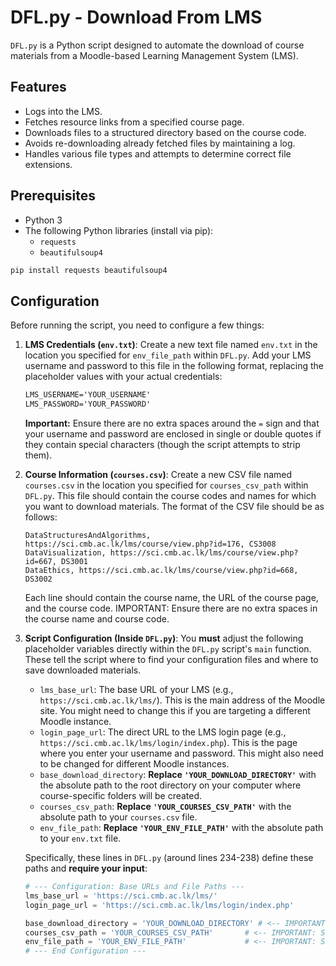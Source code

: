 # DFL.py - Download From LMS

`DFL.py` is a Python script designed to automate the download of course materials from a Moodle-based Learning Management System (LMS).

## Features

*   Logs into the LMS.
*   Fetches resource links from a specified course page.
*   Downloads files to a structured directory based on the course code.
*   Avoids re-downloading already fetched files by maintaining a log.
*   Handles various file types and attempts to determine correct file extensions.

## Prerequisites

*   Python 3
*   The following Python libraries (install via pip):
    *   `requests`
    *   `beautifulsoup4`

```bash
pip install requests beautifulsoup4
```

## Configuration

Before running the script, you need to configure a few things:

1.  **LMS Credentials (`env.txt`)**: Create a new text file named `env.txt` in the location you specified for `env_file_path` within `DFL.py`. Add your LMS username and password to this file in the following format, replacing the placeholder values with your actual credentials:

    ```plaintext:%2Fpath%2Fto%2Fyour%2Fenv.txt
    LMS_USERNAME='YOUR_USERNAME'
    LMS_PASSWORD='YOUR_PASSWORD'
    ```
    **Important:** Ensure there are no extra spaces around the `=` sign and that your username and password are enclosed in single or double quotes if they contain special characters (though the script attempts to strip them).

2.  **Course Information (`courses.csv`)**: Create a new CSV file named `courses.csv` in the location you specified for `courses_csv_path` within `DFL.py`. This file should contain the course codes and names for which you want to download materials. The format of the CSV file should be as follows:
    ```csv
    DataStructuresAndAlgorithms, https://sci.cmb.ac.lk/lms/course/view.php?id=176, CS3008
    DataVisualization, https://sci.cmb.ac.lk/lms/course/view.php?id=667, DS3001
    DataEthics, https://sci.cmb.ac.lk/lms/course/view.php?id=668, DS3002
    ```
    Each line should contain the course name, the URL of the course page, and the course code. IMPORTANT: Ensure there are no extra spaces in the course name and course code.

3.  **Script Configuration (Inside `DFL.py`)**: You **must** adjust the following placeholder variables directly within the `DFL.py` script's `main` function. These tell the script where to find your configuration files and where to save downloaded materials.
    *   `lms_base_url`: The base URL of your LMS (e.g., `https://sci.cmb.ac.lk/lms/`). This is the main address of the Moodle site. You might need to change this if you are targeting a different Moodle instance.
    *   `login_page_url`: The direct URL to the LMS login page (e.g., `https://sci.cmb.ac.lk/lms/login/index.php`). This is the page where you enter your username and password. This might also need to be changed for different Moodle instances.
    *   `base_download_directory`: **Replace `'YOUR_DOWNLOAD_DIRECTORY'`** with the absolute path to the root directory on your computer where course-specific folders will be created.
    *   `courses_csv_path`: **Replace `'YOUR_COURSES_CSV_PATH'`** with the absolute path to your `courses.csv` file.
    *   `env_file_path`: **Replace `'YOUR_ENV_FILE_PATH'`** with the absolute path to your `env.txt` file.

    Specifically, these lines in `DFL.py` (around lines 234-238) define these paths and **require your input**:

    ```python
    # --- Configuration: Base URLs and File Paths ---
    lms_base_url = 'https://sci.cmb.ac.lk/lms/' 
    login_page_url = 'https://sci.cmb.ac.lk/lms/login/index.php' 
    
    base_download_directory = 'YOUR_DOWNLOAD_DIRECTORY' # <-- IMPORTANT: SET THIS PATH
    courses_csv_path = 'YOUR_COURSES_CSV_PATH'       # <-- IMPORTANT: SET THIS PATH
    env_file_path = 'YOUR_ENV_FILE_PATH'             # <-- IMPORTANT: SET THIS PATH
    # --- End Configuration ---
    ```


